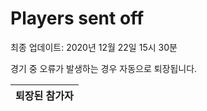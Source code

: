 # Players sent off
최종 업데이트: 2020년 12월 22일 15시 30분


경기 중 오류가 발생하는 경우 자동으로 퇴장됩니다.


| 퇴장된 참가자 |
|:---:|
